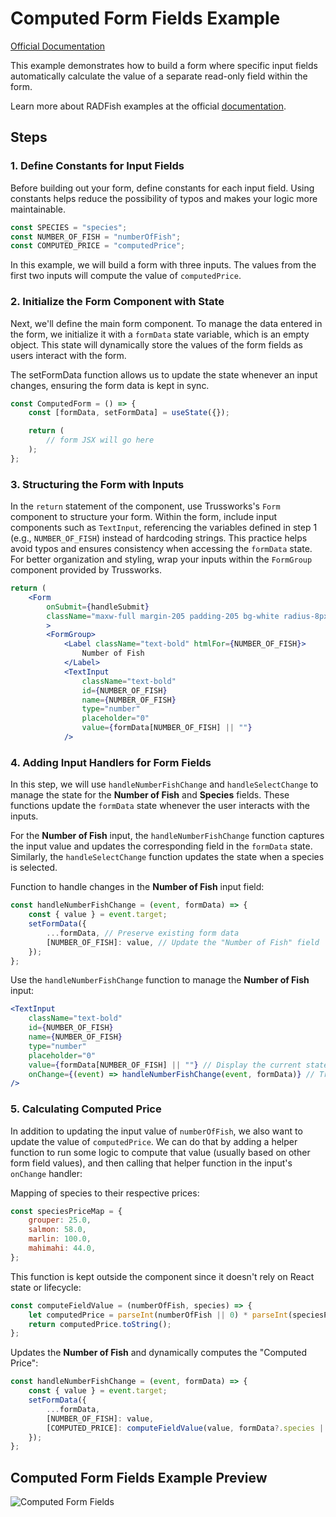 # Computed Form Fields Example

[Official Documentation](https://nmfs-radfish.github.io/radfish/)

This example demonstrates how to build a form where specific input fields automatically calculate the value of a separate read-only field within the form.

Learn more about RADFish examples at the official [documentation](https://nmfs-radfish.github.io/radfish/developer-documentation/examples-and-templates#examples).

## Steps

### 1. Define Constants for Input Fields

Before building out your form, define constants for each input field. Using constants helps reduce the possibility of typos and makes your logic more maintainable.

```jsx
const SPECIES = "species";
const NUMBER_OF_FISH = "numberOfFish";
const COMPUTED_PRICE = "computedPrice";
```

In this example, we will build a form with three inputs. The values from the first two inputs will compute the value of `computedPrice`.

### 2. Initialize the Form Component with State

Next, we'll define the main form component. To manage the data entered in the form, we initialize it with a `formData` state variable, which is an empty object. This state will dynamically store the values of the form fields as users interact with the form.

The setFormData function allows us to update the state whenever an input changes, ensuring the form data is kept in sync.

```jsx
const ComputedForm = () => {
    const [formData, setFormData] = useState({});

    return (
        // form JSX will go here
    );
};
```

### 3. Structuring the Form with Inputs

In the `return` statement of the component, use Trussworks's `Form` component to structure your form. Within the form, include input components such as `TextInput`, referencing the variables defined in step 1 (e.g., `NUMBER_OF_FISH`) instead of hardcoding strings. This practice helps avoid typos and ensures consistency when accessing the `formData` state. For better organization and styling, wrap your inputs within the `FormGroup` component provided by Trussworks.

```jsx
return (
    <Form
        onSubmit={handleSubmit}
        className="maxw-full margin-205 padding-205 bg-white radius-8px shadow-2"
        >
        <FormGroup>
            <Label className="text-bold" htmlFor={NUMBER_OF_FISH}>
                Number of Fish
            </Label>
            <TextInput
                className="text-bold"
                id={NUMBER_OF_FISH}
                name={NUMBER_OF_FISH}
                type="number"
                placeholder="0"
                value={formData[NUMBER_OF_FISH] || ""}
            />
```

### 4. Adding Input Handlers for Form Fields

In this step, we will use `handleNumberFishChange` and `handleSelectChange` to manage the state for the **Number of Fish** and **Species** fields. These functions update the `formData` state whenever the user interacts with the inputs.

For the **Number of Fish** input, the `handleNumberFishChange` function captures the input value and updates the corresponding field in the `formData` state. Similarly, the `handleSelectChange` function updates the state when a species is selected.

Function to handle changes in the **Number of Fish** input field:
```jsx
const handleNumberFishChange = (event, formData) => {
    const { value } = event.target;
    setFormData({
        ...formData, // Preserve existing form data
        [NUMBER_OF_FISH]: value, // Update the "Number of Fish" field
    });
};
```

Use the `handleNumberFishChange` function to manage the **Number of Fish** input:
```jsx
<TextInput
    className="text-bold"
    id={NUMBER_OF_FISH}
    name={NUMBER_OF_FISH}
    type="number"
    placeholder="0"
    value={formData[NUMBER_OF_FISH] || ""} // Display the current state value
    onChange={(event) => handleNumberFishChange(event, formData)} // Trigger the handler on change
/>
```

### 5. Calculating Computed Price

In addition to updating the input value of `numberOfFish`, we also want to update the value of `computedPrice`. We can do that by adding a helper function to run some logic to compute that value (usually based on other form field values), and then calling that helper function in the input's `onChange` handler:

Mapping of species to their respective prices:
```jsx
const speciesPriceMap = {
    grouper: 25.0,
    salmon: 58.0,
    marlin: 100.0,
    mahimahi: 44.0,
};
```

This function is kept outside the component since it doesn't rely on React state or lifecycle:
```jsx
const computeFieldValue = (numberOfFish, species) => {
    let computedPrice = parseInt(numberOfFish || 0) * parseInt(speciesPriceMap[species] || 0);
    return computedPrice.toString();
};
```

Updates the **Number of Fish** and dynamically computes the "Computed Price":
```jsx 
const handleNumberFishChange = (event, formData) => {
    const { value } = event.target;
    setFormData({
        ...formData,
        [NUMBER_OF_FISH]: value,
        [COMPUTED_PRICE]: computeFieldValue(value, formData?.species || ""), // Compute and update the "Computed Price"
    });
};
```

## Computed Form Fields Example Preview

![Computed Form Fields](./src/assets/computed-form-fields.png)
